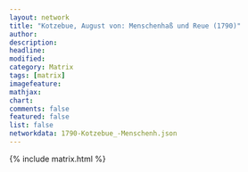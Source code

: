 ```yaml
---
layout: network
title: "Kotzebue, August von: Menschenhaß und Reue (1790)"
author:
description:
headline:
modified:
category: Matrix
tags: [matrix]
imagefeature: 
mathjax: 
chart: 
comments: false
featured: false
list: false
networkdata: 1790-Kotzebue_-Menschenh.json
---
```

{% include matrix.html %}
